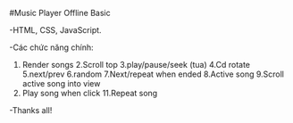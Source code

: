 #Music Player Offline Basic

-HTML, CSS, JavaScript.

-Các chức năng chính:
1. Render songs
2.Scroll top
3.play/pause/seek (tua)
4.Cd rotate
5.next/prev
6.random
7.Next/repeat when ended
8.Active song
9.Scroll active song into view
10. Play song when click
11.Repeat song

-Thanks all!
